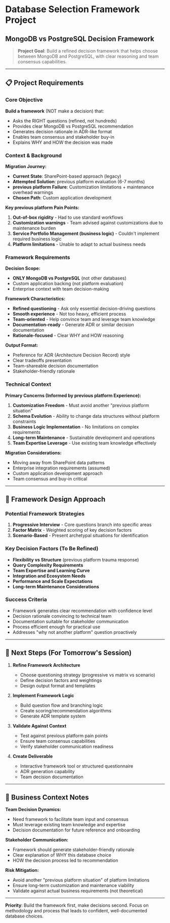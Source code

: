 # Database Selection Framework Project
## MongoDB vs PostgreSQL Decision Framework

> **Project Goal**: Build a refined decision framework that helps choose between MongoDB and PostgreSQL, with clear reasoning and team consensus capabilities.

---

## 📋 Project Requirements

### Core Objective
**Build a framework** (NOT make a decision) that:
- Asks the RIGHT questions (refined, not hundreds)
- Provides clear MongoDB vs PostgreSQL recommendation
- Generates decision rationale in ADR-like format
- Enables team consensus and stakeholder buy-in
- Explains WHY and HOW the decision was made

### Context & Background

**Migration Journey:**
- **Current State**: SharePoint-based approach (legacy)
- **Attempted Solution**: previous platform evaluation (6-7 months)
- **previous platform Failure**: Customization limitations + maintenance overhead warnings
- **Chosen Path**: Custom application development

**Key previous platform Pain Points:**
1. **Out-of-box rigidity** - Had to use standard workflows
2. **Customization warnings** - Team advised against customizations due to maintenance burden
3. **Service Portfolio Management (business logic)** - Couldn't implement required business logic
4. **Platform limitations** - Unable to adapt to actual business needs

### Framework Requirements

**Decision Scope:**
- **ONLY MongoDB vs PostgreSQL** (not other databases)
- Custom application backing (not platform evaluation)
- Enterprise context with team decision-making

**Framework Characteristics:**
- **Refined questioning** - Ask only essential decision-driving questions
- **Smooth experience** - Not too heavy, efficient process
- **Team-oriented** - Help convince team and leverage team knowledge
- **Documentation-ready** - Generate ADR or similar decision documentation
- **Rationale-focused** - Clear WHY and HOW reasoning

**Output Format:**
- Preference for ADR (Architecture Decision Record) style
- Clear tradeoffs presentation
- Team-shareable decision documentation
- Stakeholder-friendly rationale

### Technical Context

**Primary Concerns (Informed by previous platform Experience):**
1. **Customization Freedom** - Must avoid another "previous platform situation"
2. **Schema Evolution** - Ability to change data structures without platform constraints
3. **Business Logic Implementation** - No limitations on complex requirements
4. **Long-term Maintenance** - Sustainable development and operations
5. **Team Expertise Leverage** - Use existing team knowledge effectively

**Migration Considerations:**
- Moving away from SharePoint data patterns
- Enterprise integration requirements (assumed)
- Custom application development approach
- Team consensus and buy-in critical

---

## 🎯 Framework Design Approach

### Potential Framework Strategies
1. **Progressive Interview** - Core questions branch into specific areas
2. **Factor Matrix** - Weighted scoring of key decision factors  
3. **Scenario-Based** - Present archetypal situations for identification

### Key Decision Factors (To Be Refined)
- **Flexibility vs Structure** (previous platform trauma response)
- **Query Complexity Requirements**
- **Team Expertise and Learning Curve**
- **Integration and Ecosystem Needs**
- **Performance and Scale Expectations**
- **Long-term Maintenance Considerations**

### Success Criteria
- Framework generates clear recommendation with confidence level
- Decision rationale convincing to technical team
- Documentation suitable for stakeholder communication
- Process efficient enough for practical use
- Addresses "why not another platform" question proactively

---

## 🚀 Next Steps (For Tomorrow's Session)

1. **Refine Framework Architecture**
   - Choose questioning strategy (progressive vs matrix vs scenario)
   - Define decision factors and weightings
   - Design output format and templates

2. **Implement Framework Logic**
   - Build question flow and branching logic
   - Create scoring/recommendation algorithms  
   - Generate ADR template system

3. **Validate Against Context**
   - Test against previous platform pain points
   - Ensure team consensus capabilities
   - Verify stakeholder communication readiness

4. **Create Deliverable**
   - Interactive framework tool or structured questionnaire
   - ADR generation capability
   - Team decision documentation

---

## 💼 Business Context Notes

**Team Decision Dynamics:**
- Need framework to facilitate team input and consensus
- Must leverage existing team knowledge and expertise
- Decision documentation for future reference and onboarding

**Stakeholder Communication:**
- Framework should generate stakeholder-friendly rationale
- Clear explanation of WHY this database choice
- HOW the decision process led to recommendation

**Risk Mitigation:**
- Avoid another "previous platform situation" of platform limitations
- Ensure long-term customization and maintenance viability
- Validate against actual business requirements (not theoretical)

---

**Priority**: Build the framework first, make decisions second. Focus on methodology and process that leads to confident, well-documented database choices.